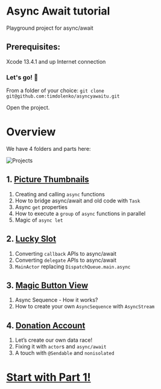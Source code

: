 # Async Await tutorial
Playground project for async/await

## Prerequisites:
Xcode 13.4.1 and up
Internet connection

### Let's go! 🚀
From a folder of your choice:
`git clone git@github.com:timdolenko/asyncyawaitu.git`

Open the project.

# Overview

We have 4 folders and parts here:

![Projects](https://user-images.githubusercontent.com/35912614/173318972-ee791f4e-19c3-4242-a851-cde64992bfc8.png)

## 1. [Picture Thumbnails](https://github.com/timdolenko/asyncyawaitu/blob/master/1-Basics.md)

1. Creating and calling `async` functions
2. How to bridge async/await and old code with `Task`
3. Async `get` properties
4. How to execute a `group` of `async` functions in parallel
5. Magic of `async let`

## 2. [Lucky Slot](https://github.com/timdolenko/asyncyawaitu/blob/master/2-Converting-APIs.md)

1. Converting `callback` APIs to async/await
2. Converting `delegate` APIs to async/await
3. `MainActor` replacing `DispatchQueue.main.async`

## 3. [Magic Button View](https://github.com/timdolenko/asyncyawaitu/blob/master/3-AsyncSequence.md)

1. Async Sequence - How it works? 
2. How to create your own `AsyncSequence` with `AsyncStream`

## 4. [Donation Account](https://github.com/timdolenko/asyncyawaitu/blob/master/4-Actors.md)

1. Let’s create our own data race!
2. Fixing it with `actor`s and `async/await`
3. A touch with `@Sendable` and `nonisolated`

# [Start with Part 1!](https://github.com/timdolenko/asyncyawaitu/blob/master/1-Basics.md)
